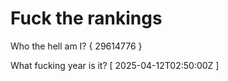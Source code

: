 # Fuck the rankings

Who the hell am I?
{ 29614776 }

What fucking year is it?
[ 2025-04-12T02:50:00Z ]
